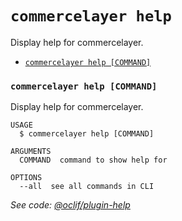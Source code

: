 `commercelayer help`
====================

Display help for commercelayer.

* [`commercelayer help [COMMAND]`](#commercelayer-help-command)

### `commercelayer help [COMMAND]`

Display help for commercelayer.

```
USAGE
  $ commercelayer help [COMMAND]

ARGUMENTS
  COMMAND  command to show help for

OPTIONS
  --all  see all commands in CLI
```

_See code: [@oclif/plugin-help](https://github.com/oclif/plugin-help/blob/v3.2.6/src/commands/help.ts)_
